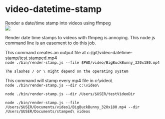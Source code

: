 # video-datetime-stamp
Render a date/time stamp into videos using ffmpeg  
[<img src="https://travis-ci.org/s-a/video-datetime-stamp.png" />](https://travis-ci.org/s-a/video-datetime-stamp "Test state")

Render date time stamps to videos with ffmpeg is annoying.
This node js command line is an easement to do this job.

This command creates an output file at c:/git/video-datetime-stamp/test.stamped.mp4  
```node ./bin/render-stamp.js --file $PWD/video/BigBuckBunny_320x180.mp4```

```The slashes / or \ might depend on the operating system```

This command will stamp every mp4 file in c:\video\  
```node ./bin/render-stamp.js --dir c:\video\```

```node ./bin/render-stamp.js --dir /Users/$USER/testVideoDir```

```node ./bin/render-stamp.js --file /Users/$USER/Documents/video1/BigBuckBunny_320x180.mp4 --dir /Users/$USER/Documents/stamped\ videos```
